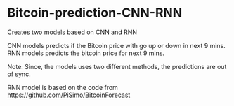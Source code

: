 # Bitcoin-prediction-CNN-RNN
Creates two models based on CNN and RNN 

CNN models predicts if the Bitcoin price with go up or down in next 9 mins. 
RNN models predicts the bitcoin price for next 9 mins.

Note: 
Since, the models uses two different methods, the predictions are out of sync. 

RNN model is based on the code from https://github.com/PiSimo/BitcoinForecast

